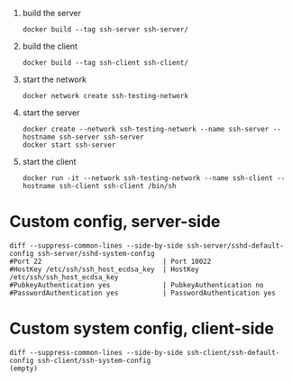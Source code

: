 
1. build the server

    ```
    docker build --tag ssh-server ssh-server/
    ```

1. build the client

    ```
    docker build --tag ssh-client ssh-client/
    ```

1. start the network

    ```
    docker network create ssh-testing-network
    ```

1. start the server

    ```
    docker create --network ssh-testing-network --name ssh-server --hostname ssh-server ssh-server
    docker start ssh-server
    
    ```
1. start the client

    ```
    docker run -it --network ssh-testing-network --name ssh-client --hostname ssh-client ssh-client /bin/sh
    ```


# Custom config, server-side

```
diff --suppress-common-lines --side-by-side ssh-server/sshd-default-config ssh-server/sshd-system-config
#Port 22                              | Port 10022
#HostKey /etc/ssh/ssh_host_ecdsa_key  | HostKey /etc/ssh/ssh_host_ecdsa_key
#PubkeyAuthentication yes             | PubkeyAuthentication no
#PasswordAuthentication yes           | PasswordAuthentication yes
```

# Custom system config, client-side

```
diff --suppress-common-lines --side-by-side ssh-client/ssh-default-config ssh-client/ssh-system-config
(empty)
```